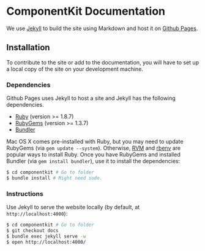 # ComponentKit Documentation 

We use [Jekyll](http://jekyllrb.com/) to build the site using Markdown and host it on [Github Pages](https://pages.github.com/).

## Installation

To contribute to the site or add to the documentation, you will have to set up a local copy of the site on your development machine.

### Dependencies

Github Pages uses Jekyll to host a site and Jekyll has the following dependencies.

 - [Ruby](http://www.ruby-lang.org/) (version >= 1.8.7)
 - [RubyGems](http://rubygems.org/) (version >= 1.3.7)
 - [Bundler](http://gembundler.com/)

Mac OS X comes pre-installed with Ruby, but you may need to update RubyGems (via `gem update --system`).
Otherwise, [RVM](https://rvm.io/) and [rbenv](https://github.com/sstephenson/rbenv) are popular ways to install Ruby.
Once you have RubyGems and installed Bundler (via `gem install bundler`), use it to install the dependencies:

```sh
$ cd componentkit # Go to folder
$ bundle install # Might need sudo.
```

### Instructions

Use Jekyll to serve the website locally (by default, at `http://localhost:4000`):

```sh
$ cd componentkit # Go to folder
$ git checkout docs
$ bundle exec jekyll serve -w
$ open http://localhost:4000/
```
